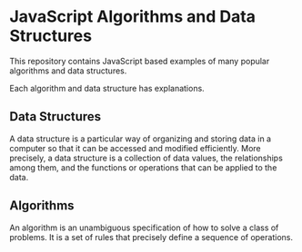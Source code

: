 # JavaScript Algorithms and Data Structures

This repository contains JavaScript based examples of many
popular algorithms and data structures.

Each algorithm and data structure has explanations.

## Data Structures

A data structure is a particular way of organizing and storing data in a computer so that it can
be accessed and modified efficiently. More precisely, a data structure is a collection of data
values, the relationships among them, and the functions or operations that can be applied to
the data.

## Algorithms

An algorithm is an unambiguous specification of how to solve a class of problems. It is
a set of rules that precisely define a sequence of operations.
